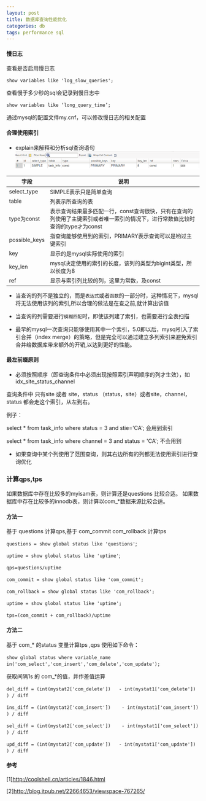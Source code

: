 ```yaml
---
layout: post
title: 数据库查询性能优化
categories: db
tags: performance sql
---
```


#### 慢日志

查看是否启用慢日志

    show variables like 'log_slow_queries';

查看慢于多少秒的sql会记录到慢日志中

    show variables like ‘long_query_time’;

通过mysql的配置文件my.cnf，可以修改慢日志的相关配置

#### 合理使用索引

*   explain来解释和分析sql查询语句
![explain](/images/database/explain.png)

|字段|说明|
|-|-|
|select_type|SIMPLE表示只是简单查询|
|table|列表示所查询的表|
|type为const|表示查询结果最多匹配一行，const查询很快，只有在查询的列使用了主键索引或者唯一索引的情况下，进行常数值比较时查询的type才为const|
|possible_keys|指查询能够使用到的索引，PRIMARY表示查询可以是哟过主键索引|
|key|显示的是mysql实际使用的索引|
|key_len|mysql决定使用的索引的长度，该列的类型为bigint类型，所以长度为8|
|ref|显示与索引列比较的列，这里为常数，及const|

*   当查询的列不是独立的，而是`表达式`或者`函数`的一部分时，这种情况下，mysql将无法使用该列的索引,所以合理的做法是在查之前,就计算出该值

*   当查询的列需要进行`模糊匹配`时，即使该列建了索引，也需要进行全表扫描

*   最早的mysql一次查询只能够使用其中一个索引，5.0即以后，mysql引入了索引合并（index merge）的策略，但是完全可以通过建立多列索引来避免索引合并给数据库带来额外的开销,以达到更好的性能。

#### 最左前缀原则

*   必须按照顺序（即查询条件中必须出现按照索引声明顺序的列才生效），如idx_site_status_channel

查询条件中 只有site 或者  site，status （status，site）或者site，channel，status 都会走这个索引，从左到右。

例子：

select * from task_info where status = 3 and stie='CA'; 会用到索引

select * from task_info where channel = 3 and status = 'CA'; 不会用到

*   如果查询中某个列使用了范围查询，则其右边所有的列都无法使用索引进行查询优化

    
### 计算qps,tps
 
如果数据库中存在比较多的myisam表，则计算还是questions 比较合适。
如果数据库中存在比较多的innodb表，则计算以com_*数据来源比较合适。
 
#### 方法一
 
基于 questions  计算qps,基于  com_commit  com_rollback 计算tps
 
`questions = show global status like 'questions'`;
 
`uptime = show global status like 'uptime'`;
 
`qps=questions/uptime`
 
`com_commit = show global status like 'com_commit';`
 
`com_rollback = show global status like 'com_rollback';`
 
`uptime = show global status like 'uptime';`
 
`tps=(com_commit + com_rollback)/uptime`
 
 
#### 方法二
 
基于 com_* 的status 变量计算tps ,qps
使用如下命令：
 
`show global status where variable_name in('com_select','com_insert','com_delete','com_update');`
 
获取间隔1s 的 com_*的值，并作差值运算
 
`del_diff = (int(mystat2['com_delete'])   - int(mystat1['com_delete']) ) / diff`
 
`ins_diff = (int(mystat2['com_insert'])    - int(mystat1['com_insert']) ) / diff`
 
`sel_diff = (int(mystat2['com_select'])    - int(mystat1['com_select']) ) / diff`
 
`upd_diff = (int(mystat2['com_update'])   - int(mystat1['com_update']) ) / diff`
 
#### 参考    

[1]<http://coolshell.cn/articles/1846.html>

[2]<http://blog.itpub.net/22664653/viewspace-767265/>

